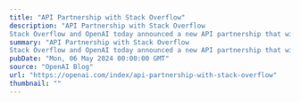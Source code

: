 ```yaml
---
title: "API Partnership with Stack Overflow"
description: "API Partnership with Stack Overflow
Stack Overflow and OpenAI today announced a new API partnership that will empower developers with the collective strengths of the world’s leading knowledge platform for highly technical content with the world’s most popular LLM models for AI development."
summary: "API Partnership with Stack Overflow
Stack Overflow and OpenAI today announced a new API partnership that will empower developers with the collective strengths of the world’s leading knowledge platform for highly technical content with the world’s most popular LLM models for AI development."
pubDate: "Mon, 06 May 2024 00:00:00 GMT"
source: "OpenAI Blog"
url: "https://openai.com/index/api-partnership-with-stack-overflow"
thumbnail: ""
---
```


